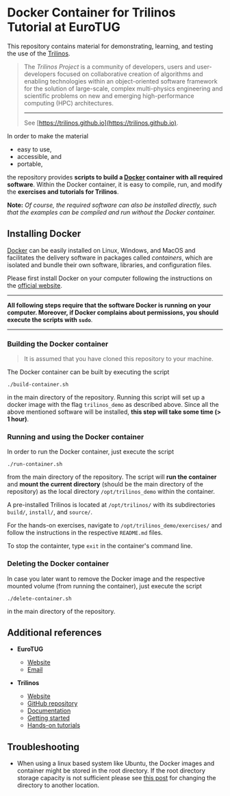 # Docker Container for Trilinos Tutorial at EuroTUG

This repository contains material for demonstrating, learning, and testing the use of the [Trilinos](https://trilinos.github.io).

> The _Trilinos Project_ is a community of developers, users and user-developers focused on collaborative creation of algorithms and enabling technologies within an object-oriented software framework for the solution of large-scale, complex multi-physics engineering and scientific problems on new and emerging high-performance computing (HPC) architectures.
>
> ---
>
> See [https://trilinos.github.io](https://trilinos.github.io).

In order to make the material

+ easy to use,
+ accessible, and
+ portable,

the repository provides **scripts to build a [Docker](https://www.docker.com) container with all required software**. Within the Docker container, it is easy to compile, run, and modify the **exercises and tutorials for Trilinos**.

**Note:** *Of course, the required software can also be installed directly, such that the examples can be compiled and run without the Docker container.*

## Installing Docker

[Docker](https://www.docker.com) can be easily installed on Linux, Windows, and MacOS and facilitates the delivery software in packages called _containers_, which are isolated and bundle their own software, libraries, and configuration files.

Please first install Docker on your computer following the instructions on the [official website](https://www.docker.com/get-started).

---

**All following steps require that the software Docker is running on your computer. Moreover, if Docker complains about permissions, you should execute the scripts with `sudo`**.

---

### Building the Docker container

> It is assumed that you have cloned this repository to your machine.

The Docker container can be built by executing the script

```shell
./build-container.sh
```

in the main directory of the repository. Running this script will set up a docker image with the flag `trilinos_demo` as described above. Since all the above mentioned software will be installed, **this step will take some time (> 1 hour)**.

### Running and using the Docker container

In order to run the Docker container, just execute the script

```shell
./run-container.sh
```

from the main directory of the repository. The script will **run the container** and **mount the current directory** (should be the main directory of the repository) as the local directory `/opt/trilinos_demo` within the container.

A pre-installed Trilinos is located at `/opt/trilinos/` with its subdirectories `build/`, `install/`, and `source/`.

For the hands-on exercises, navigate to `/opt/trilinos_demo/exercises/` and follow the instructions in the respective `README.md` files.

To stop the containter, type `exit` in the container's command line.

### Deleting the Docker container

In case you later want to remove the Docker image and the respective mounted volume (from running the container), just execute the script
```shell
./delete-container.sh
```

in the main directory of the repository.

## Additional references

+ **EuroTUG**

  + [Website](https://eurotug.github.io)
  + [Email](mailto:eurotug@tudelft.nl)

+ **Trilinos**

  + [Website](https://trilinos.github.io/index.html)
  + [GitHub repository](https://github.com/trilinos/Trilinos)
  + [Documentation](https://trilinos.github.io/documentation.html)
  + [Getting started](https://trilinos.github.io/getting_started.html)
  + [Hands-on tutorials](https://github.com/trilinos/Trilinos_tutorial/wiki/TrilinosHandsOnTutorial)

## Troubleshooting

+ When using a linux based system like Ubuntu, the Docker images and container might be stored in the root directory. If the root directory storage capacity is not sufficient please see [this post](https://www.guguweb.com/2019/02/07/how-to-move-docker-data-directory-to-another-location-on-ubuntu/) for changing the directory to another location.
